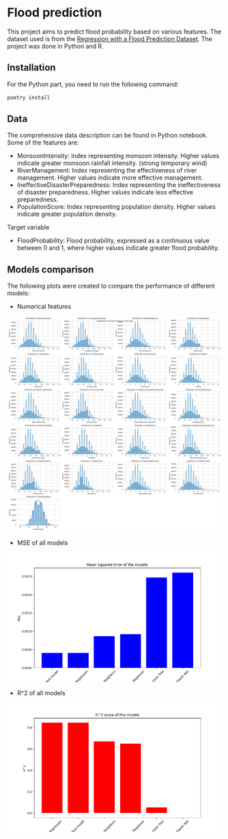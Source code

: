 # Flood prediction

This project aims to predict flood probability based on various features. The dataset used is from
the [Regression with a Flood Prediction Dataset](https://www.kaggle.com/competitions/playground-series-s4e5). 
The project was done in Python and R.

## Installation

For the Python part, you need to run the following command:

```bash
poetry install
```

## Data

The comprehensive data description can be found in Python notebook. Some of the features are:
 - MonsoonIntensity: Index representing monsoon intensity. Higher values indicate greater monsoon rainfall intensity. (strong temporary wind)
 - RiverManagement: Index representing the effectiveness of river management. Higher values indicate more effective management.
 - IneffectiveDisasterPreparedness: Index representing the ineffectiveness of disaster preparedness. Higher values indicate less effective preparedness.
 - PopulationScore: Index representing population density. Higher values indicate greater population density.

Target variable
 - FloodProbability: Flood probability, expressed as a continuous value between 0 and 1, where higher values indicate greater flood probability.

## Models comparison

The following plots were created to compare the performance of different models:

 - Numerical features

![Numerical features](src/images/histograms_numerical_features.png)

- MSE of all models

![MSE of all models](src/images/mse_all_models.png)

- R^2 of all models

![R^2 of all models](src/images/r2_all_models.png)